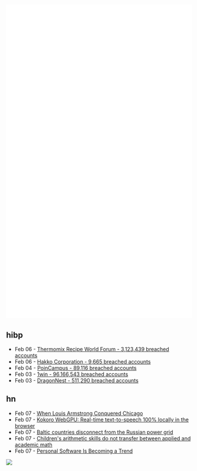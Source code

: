 ![Metrics](https://raw.githubusercontent.com/phixion/phixion/master/metrics.svg)

## hibp

<!--
for https://github.com/phixion/phixion/blob/main/.github/workflows/feeds.yml
-->
<!--START_SECTION:haveibeenpwnd-->
- Feb 06 - [Thermomix Recipe World Forum - 3,123,439 breached accounts](https://haveibeenpwned.com/PwnedWebsites#Thermomix)
- Feb 06 - [Hakko Corporation - 9,665 breached accounts](https://haveibeenpwned.com/PwnedWebsites#Hakko)
- Feb 04 - [PoinCampus - 89,116 breached accounts](https://haveibeenpwned.com/PwnedWebsites#PoinCampus)
- Feb 03 - [1win - 96,166,543 breached accounts](https://haveibeenpwned.com/PwnedWebsites#1win)
- Feb 03 - [DragonNest - 511,290 breached accounts](https://haveibeenpwned.com/PwnedWebsites#DragonNest)
<!--END_SECTION:haveibeenpwnd-->

## hn

<!--
for https://github.com/phixion/phixion/blob/main/.github/workflows/feeds.yml
-->
<!--START_SECTION:hn-->
- Feb 07 - [When Louis Armstrong Conquered Chicago](https://www.honest-broker.com/p/when-louis-armstrong-conquered-chicago)
- Feb 07 - [Kokoro WebGPU: Real-time text-to-speech 100% locally in the browser](https://huggingface.co/spaces/webml-community/kokoro-webgpu)
- Feb 07 - [Baltic countries disconnect from the Russian power grid](https://baltic-grid.sympower.net/)
- Feb 07 - [Children's arithmetic skills do not transfer between applied and academic math](https://www.nature.com/articles/s41586-024-08502-w)
- Feb 07 - [Personal Software Is Becoming a Trend](https://xuanwo.io/links/2025/02/personal-software-is-becoming-a-trend/)
<!--END_SECTION:hn-->

<!--
for https://yhype.me
-->
![](https://hit.yhype.me/github/profile?user_id=13013670)
